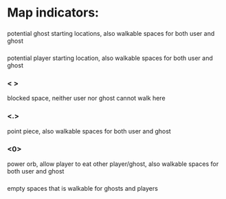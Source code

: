 # Map indicators:

### <G>
potential ghost starting locations, also walkable spaces for both user and ghost
### <P>
potential player starting location, also walkable spaces for both user and ghost
### < >
blocked space, neither user nor ghost cannot walk here
### <.>
point piece, also walkable spaces for both user and ghost
### <0>
power orb, allow player to eat other player/ghost, also walkable spaces for both user and ghost
### <o>
empty spaces that is walkable for ghosts and players